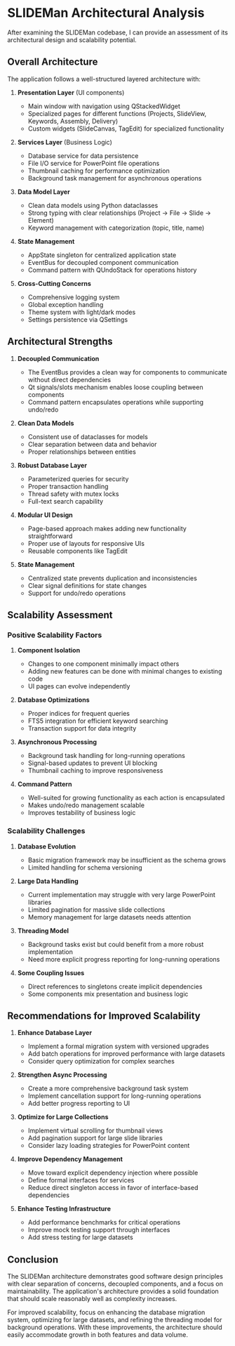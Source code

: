 # SLIDEMan Architectural Analysis

After examining the SLIDEMan codebase, I can provide an assessment of its architectural design and scalability potential.

## Overall Architecture

The application follows a well-structured layered architecture with:

1. **Presentation Layer** (UI components)
   - Main window with navigation using QStackedWidget
   - Specialized pages for different functions (Projects, SlideView, Keywords, Assembly, Delivery)
   - Custom widgets (SlideCanvas, TagEdit) for specialized functionality

2. **Services Layer** (Business Logic)
   - Database service for data persistence
   - File I/O service for PowerPoint file operations
   - Thumbnail caching for performance optimization
   - Background task management for asynchronous operations

3. **Data Model Layer**
   - Clean data models using Python dataclasses
   - Strong typing with clear relationships (Project → File → Slide → Element)
   - Keyword management with categorization (topic, title, name)

4. **State Management**
   - AppState singleton for centralized application state
   - EventBus for decoupled component communication
   - Command pattern with QUndoStack for operations history

5. **Cross-Cutting Concerns**
   - Comprehensive logging system
   - Global exception handling
   - Theme system with light/dark modes
   - Settings persistence via QSettings

## Architectural Strengths

1. **Decoupled Communication**
   - The EventBus provides a clean way for components to communicate without direct dependencies
   - Qt signals/slots mechanism enables loose coupling between components
   - Command pattern encapsulates operations while supporting undo/redo

2. **Clean Data Models**
   - Consistent use of dataclasses for models
   - Clear separation between data and behavior
   - Proper relationships between entities

3. **Robust Database Layer**
   - Parameterized queries for security
   - Proper transaction handling
   - Thread safety with mutex locks
   - Full-text search capability

4. **Modular UI Design**
   - Page-based approach makes adding new functionality straightforward
   - Proper use of layouts for responsive UIs
   - Reusable components like TagEdit

5. **State Management**
   - Centralized state prevents duplication and inconsistencies
   - Clear signal definitions for state changes
   - Support for undo/redo operations

## Scalability Assessment

### Positive Scalability Factors

1. **Component Isolation**
   - Changes to one component minimally impact others
   - Adding new features can be done with minimal changes to existing code
   - UI pages can evolve independently

2. **Database Optimizations**
   - Proper indices for frequent queries
   - FTS5 integration for efficient keyword searching
   - Transaction support for data integrity

3. **Asynchronous Processing**
   - Background task handling for long-running operations
   - Signal-based updates to prevent UI blocking
   - Thumbnail caching to improve responsiveness

4. **Command Pattern**
   - Well-suited for growing functionality as each action is encapsulated
   - Makes undo/redo management scalable
   - Improves testability of business logic

### Scalability Challenges

1. **Database Evolution**
   - Basic migration framework may be insufficient as the schema grows
   - Limited handling for schema versioning

2. **Large Data Handling**
   - Current implementation may struggle with very large PowerPoint libraries
   - Limited pagination for massive slide collections
   - Memory management for large datasets needs attention

3. **Threading Model**
   - Background tasks exist but could benefit from a more robust implementation
   - Need more explicit progress reporting for long-running operations

4. **Some Coupling Issues**
   - Direct references to singletons create implicit dependencies
   - Some components mix presentation and business logic

## Recommendations for Improved Scalability

1. **Enhance Database Layer**
   - Implement a formal migration system with versioned upgrades
   - Add batch operations for improved performance with large datasets
   - Consider query optimization for complex searches

2. **Strengthen Async Processing**
   - Create a more comprehensive background task system
   - Implement cancellation support for long-running operations
   - Add better progress reporting to UI

3. **Optimize for Large Collections**
   - Implement virtual scrolling for thumbnail views
   - Add pagination support for large slide libraries
   - Consider lazy loading strategies for PowerPoint content

4. **Improve Dependency Management**
   - Move toward explicit dependency injection where possible
   - Define formal interfaces for services
   - Reduce direct singleton access in favor of interface-based dependencies

5. **Enhance Testing Infrastructure**
   - Add performance benchmarks for critical operations
   - Improve mock testing support through interfaces
   - Add stress testing for large datasets

## Conclusion

The SLIDEMan architecture demonstrates good software design principles with clear separation of concerns, decoupled components, and a focus on maintainability. The application's architecture provides a solid foundation that should scale reasonably well as complexity increases.

For improved scalability, focus on enhancing the database migration system, optimizing for large datasets, and refining the threading model for background operations. With these improvements, the architecture should easily accommodate growth in both features and data volume.